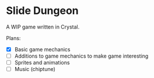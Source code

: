# Slide Dungeon

A WIP game written in Crystal.

Plans:

- [x] Basic game mechanics
- [ ] Additions to game mechanics to make game interesting
- [ ] Sprites and animations
- [ ] Music (chiptune)
